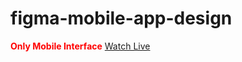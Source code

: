 # figma-mobile-app-design
<b style="color:red">Only Mobile Interface</b>
<a href="https://balwantsinghmnit.github.io/figma-mobile-app-design/">Watch Live</a>
